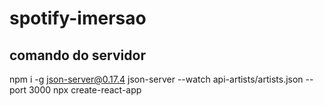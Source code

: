# spotify-imersao

## comando do servidor 
npm i -g json-server@0.17.4
json-server --watch api-artists/artists.json --port 3000
npx create-react-app